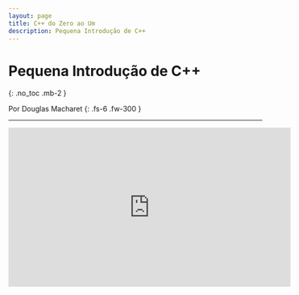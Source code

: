 ```yaml
---
layout: page
title: C++ do Zero ao Um
description: Pequena Introdução de C++
---
```


# Pequena Introdução de C++

{: .no_toc .mb-2 }

Por Douglas Macharet 
{: .fs-6 .fw-300 }

---

<iframe width="560" height="315" src="https://www.youtube.com/embed/yD_GlJDtSEo" title="YouTube video player" frameborder="0" allow="accelerometer; autoplay; clipboard-write; encrypted-media; gyroscope; picture-in-picture" allowfullscreen></iframe>
